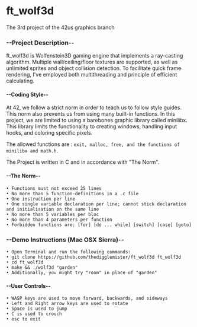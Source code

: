 # ft_wolf3d
The 3rd project of the 42us graphics branch

### --Project Description--

ft_wolf3d is Wolfenstein3D gaming engine that implements a ray-casting algorithm. Multiple wall/ceiling/floor textures are supported, as well as unlimited sprites and object collision detection. To facilitate quick frame rendering, I've employed both multithreading and principle of efficient calculating.

#### --Coding Style--

At 42, we follow a strict norm in order to teach us to follow style guides. This norm also prevents us from using many built-in functions. In this project, we are limited to using a barebones graphic library called minilibx. This library limits the functionality to creating windows, handling input hooks, and coloring specific pixels.

The allowed functions are : ```exit, malloc, free, and the functions of minilibx and math.h```.

The Project is written in C and in accordance with "The Norm".

#### --The Norm--

    • Functions must not exceed 25 lines
    • No more than 5 function-definitions in a .c file
    • One instruction per line
    • One single variable declaration per line; cannot stick declaration and initialisation on the same line
    • No more than 5 variables per bloc
    • No more than 4 parameters per function
    • Forbidden functions are: [for] [do ... while] [switch] [case] [goto]
    
### --Demo Instructions (Mac OSX Sierra)--

    • Open Terminal and run the following commands:
    • git clone https://github.com/thedigglemister/ft_wolf3d ft_wolf3d
    • cd ft_wolf3d
    • make && ./wolf3d "garden"
    • Additionally, you might try "room" in place of "garden"

#### --User Controls--

    • WASP keys are used to move forward, backwards, and sideways
    • Left and Right arrow keys are used to rotate 
    • Space is used to jump
    • C is used to crouch
    • esc to exit
    
